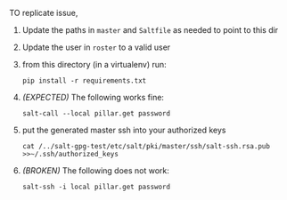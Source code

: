 TO replicate issue, 

 1. Update the paths in `master` and `Saltfile` as needed to point to this dir

 2. Update the user in `roster` to a valid user

 3. from this directory (in a virtualenv) run:

        pip install -r requirements.txt

 4. *(EXPECTED)* The following works fine:

        salt-call --local pillar.get password

 5. put the generated master ssh into your authorized keys

        cat /../salt-gpg-test/etc/salt/pki/master/ssh/salt-ssh.rsa.pub >>~/.ssh/authorized_keys

 6. *(BROKEN)* The following does not work:

        salt-ssh -i local pillar.get password
